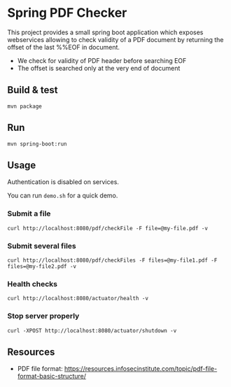 
# Spring PDF Checker

This project provides a small spring boot application which exposes webservices allowing to check validity of a PDF document by returning the offset of the last %%EOF in document.
 * We check for validity of PDF header before searching EOF
 * The offset is searched only at the very end of document

## Build & test

`mvn package`

## Run

`mvn spring-boot:run`

## Usage 

Authentication is disabled on services.

You can run `demo.sh` for a quick demo.

### Submit a file
`curl http://localhost:8080/pdf/checkFile -F file=@my-file.pdf -v`

### Submit several files
`curl http://localhost:8080/pdf/checkFiles -F files=@my-file1.pdf -F files=@my-file2.pdf -v`

### Health checks
`curl http://localhost:8080/actuator/health -v`

### Stop server properly
`curl -XPOST http://localhost:8080/actuator/shutdown -v`

## Resources

- PDF file format:
    https://resources.infosecinstitute.com/topic/pdf-file-format-basic-structure/


